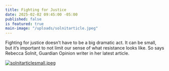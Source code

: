 ```yaml
---
title: Fighting for Justice
date: 2025-02-02 09:45:00 -05:00
published: false
is featured: true
main-image: "/uploads/solnitarticle.jpeg"
---
```


Fighting for justice doesn’t have to be a big dramatic act. It can be small, but it’s important to not limit our sense of what resistance looks like.  So says Rebecca Solnit, Guardian Opinion writer in her latest article.

[![solnitarticlesmall.jpeg](/uploads/solnitarticlesmall.jpeg)
](https://www.theguardian.com/commentisfree/2025/feb/02/resistance-trump-administration?utm_term=679f6c60e8739bb7066e51dd8f1683dd&utm_campaign=GuardianTodayUS&utm_source=esp&utm_medium=Email&CMP=GTUS_email)